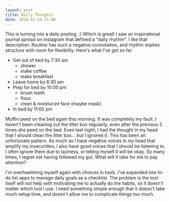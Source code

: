 ```yaml
---
layout: post
title: Daily Thoughts
date: 2018-01-24 11:00
---
```


This is turning into a daily posting. :)  Which is great!  I saw an inspirational journal spread on instagram that defined a "daily rhythm".  I like that description.  Routine has such a negative connotation, and rhythm implies structure with room for flexibility.  Here's what I've got so far:

* Get out of bed by 7:30 am
  * shower
  * make coffee
  * make breakfast
* Leave home by 8:30 am
* Prep for bed by 10:00 pm
  * brush teeth
  * floss
  * clean & moisturize face (maybe mask)
* In bed by 11:00 pm

Muffin peed on the bed again this morning.  It was completely my fault.  I haven't been cleaning out the litter box regularly, even after the previous 2 times she peed on the bed.  Even last night, I had the thought in my head that I should clean the litter box... but I ignored it.  This has been an unfortunate pattern.  As much as I have negative voices in my head that amplify my insecurities, I also have good voices that I should be listening to.  I often ignore them due to laziness, or telling myself it will be okay.  So many times, I regret not having followed my gut.  What will it take for me to pay attention?

I'm overhwelming myself again with choices in tools.  I've expanded into to-do list apps to manage daily goals as a checklist.  The problem is the tool itself will not help with motivating me to actually do the habits, so it doesn't matter which tool I use.  I need something simple enough that it doesn't take much setup time, and doesn't allow me to complicate things too much.
